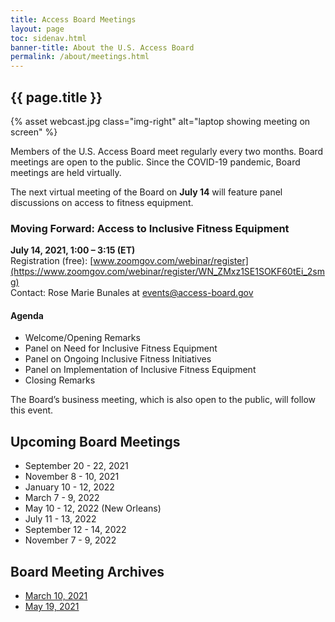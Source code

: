 ```yaml
---
title: Access Board Meetings
layout: page
toc: sidenav.html
banner-title: About the U.S. Access Board
permalink: /about/meetings.html
---
```


## {{ page.title }}

{% asset webcast.jpg class="img-right" alt="laptop showing meeting on screen" %}

Members of the U.S. Access Board meet regularly every two months. Board meetings are open to the public. Since the COVID-19 pandemic, Board meetings are held virtually.  

The next virtual meeting of the Board on **July 14** will feature panel discussions on access to fitness equipment.

### Moving Forward: Access to Inclusive Fitness Equipment  

**July 14, 2021, 1:00 – 3:15 (ET)** \
Registration (free): [www.zoomgov.com/webinar/register](https://www.zoomgov.com/webinar/register/WN_ZMxz1SE1SOKF60tEi_2smg) \
Contact:  Rose Marie Bunales at <events@access-board.gov>

#### Agenda

- Welcome/Opening Remarks 
- Panel on Need for Inclusive Fitness Equipment 
- Panel on Ongoing Inclusive Fitness Initiatives
- Panel on Implementation of Inclusive Fitness Equipment 
- Closing Remarks

The Board’s business meeting, which is also open to the public, will follow this event. 

 
## Upcoming Board Meetings

-   September 20 - 22, 2021
-   November 8 - 10, 2021
-   January 10 - 12, 2022
-   March 7 - 9, 2022
-   May 10 - 12, 2022 (New Orleans)
-   July 11 - 13, 2022
-   September 12 - 14, 2022
-   November 7 - 9, 2022

## Board Meeting Archives

- [March 10, 2021](https://www.youtube.com/watch?v=xI1j1V1SyjE)
- [May 19, 2021](https://www.access-board.gov/news/2021/05/24/u-s-access-board-conducts-panel-discussions-on-self-service-transaction-machines/)
